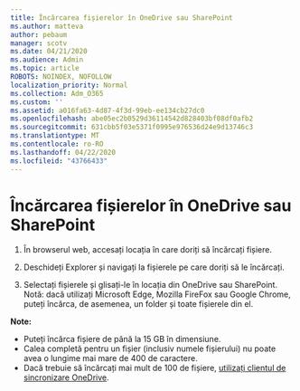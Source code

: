 ```yaml
---
title: Încărcarea fișierelor în OneDrive sau SharePoint
ms.author: matteva
author: pebaum
manager: scotv
ms.date: 04/21/2020
ms.audience: Admin
ms.topic: article
ROBOTS: NOINDEX, NOFOLLOW
localization_priority: Normal
ms.collection: Adm_O365
ms.custom: ''
ms.assetid: a016fa63-4d87-4f3d-99eb-ee134cb27dc0
ms.openlocfilehash: abe05ec2b0529d36114542d828403bf08df0afb2
ms.sourcegitcommit: 631cbb5f03e5371f0995e976536d24e9d13746c3
ms.translationtype: MT
ms.contentlocale: ro-RO
ms.lasthandoff: 04/22/2020
ms.locfileid: "43766433"
---
```

# <a name="upload-files-to-onedrive-or-sharepoint"></a>Încărcarea fișierelor în OneDrive sau SharePoint

1. În browserul web, accesați locația în care doriți să încărcați fișiere.
    
2. Deschideți Explorer și navigați la fișierele pe care doriți să le încărcați.
    
3. Selectați fișierele și glisați-le în locația din OneDrive sau SharePoint. Notă: dacă utilizați Microsoft Edge, Mozilla FireFox sau Google Chrome, puteți încărca, de asemenea, un folder și toate fișierele din el.
    
**Note:**
- Puteți încărca fișiere de până la 15 GB în dimensiune. 
- Calea completă pentru un fișier (inclusiv numele fișierului) nu poate avea o lungime mai mare de 400 de caractere. 
- Dacă trebuie să încărcați mai mult de 100 de fișiere, [utilizați clientul de sincronizare OneDrive](https://go.microsoft.com/fwlink/?linkid=866427). 
  

